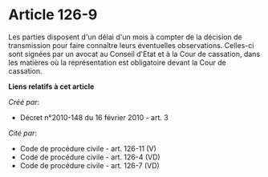 # Article 126-9

Les parties disposent d'un délai d'un mois à compter de la décision de transmission pour faire connaître leurs éventuelles
observations. Celles-ci sont signées par un avocat au Conseil d'Etat et à la Cour de cassation, dans les matières où la
représentation est obligatoire devant la Cour de cassation.

**Liens relatifs à cet article**

_Créé par_:

  - Décret n°2010-148 du 16 février 2010 - art. 3

_Cité par_:

  - Code de procédure civile - art. 126-11 (V)
  - Code de procédure civile - art. 126-4 (VD)
  - Code de procédure civile - art. 126-7 (VD)
